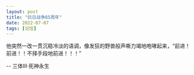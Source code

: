 ```yaml
---
layout: post
title: "抗日战争85周年"
date: 2022-07-07
tags: [记住]
---
```


他突然一改一贯沉稳冷淡的语调，像发狂的野兽般声嘶力竭地咆哮起来，“前进！前进！！不择手段地前进！！！”

-- 三体III·死神永生

